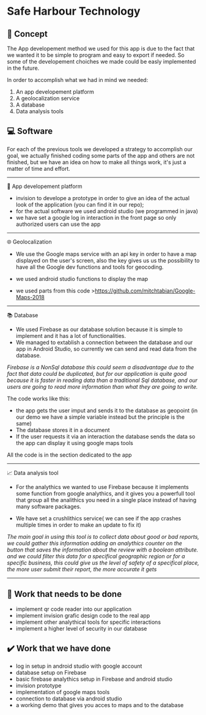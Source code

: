 # Safe Harbour Technology

## :thought_balloon: Concept

The App developement method we used for this app is due to the fact that we wanted it to be simple to program and easy to export if needed. So some of the developement choiches we made could be easly implemented in the future.


In order to accomplish what we had in mind we needed:
1) An app developement platform
3) A geolocalization service
2) A database 
3) Data analysis tools

## :computer: Software

For each of the previous tools we developed a strategy to accomplish our goal, we actually finished coding some parts of the app and others are not finished, but we have an idea on how to make all things work, it's just a matter of time and effort.
___
📱 App developement platform


* invision to develope a prototype in order to give an idea of the actual look of the application (you can find it in our repo);
* for the actual software we used android studio (we programmed in java)
* we have set a google log in interaction in the front page so only authorized users can use the app

___
:globe_with_meridians: Geolocalization

* We use the Google maps service with an api key in order to have a map displayed on the user's screen, also the key gives us us the possibility to have all the Google dev functions and tools for geocoding.

* we used android studio functions to display the map

* we used parts from this code >https://github.com/mitchtabian/Google-Maps-2018


___
:books: Database

* We used Firebase as our database solution because it is simple to implement and it has a lot of functionalities. 
* We managed to extablish a connection between the database and our app in Android Studio, so currently we can send and read data from the database.

*Firebase is a NonSql database this could seem a disadvantage due to the fact that data could be duplicated, but for our application is quite good because it is faster in reading data than a traditional Sql database, and our users are going to read more information than what they are going to write.*


The code works like this:

* the app gets the user imput and sends it to the database as geopoint (in our demo we have a simple variable instead but the principle is the same)
* The database stores it in a document
* If the user requests it via an interaction the database sends the data so the app can display it using google maps tools

All the code is in the section dedicated to the app


___
:chart_with_upwards_trend: Data analysis tool

* For the analythics we wanted to use Firebase because it implements some function from google analythics, and it gives you a powerfull tool that group all the analithics you need in a single place instead of having many software packages. 

* We have set a crushlithics service( we can see if the app crashes multiple times in order to make an update to fix it)

*The main goal in using this tool is to collect data about good or bad reports, we could gather this information adding an analythics counter on the button that saves the information about the review with a boolean attribute. and we could filter this data for a specifical geographic region or for a specific business, this could give us the level of safety of a specifical place, the more user submit their report, the more accurate it gets*
___

## :wrench: Work that needs to be done

* implement qr code reader into our application
* implement invision grafic design code to the real app
* implement other analythical tools for specific interactions
* implement a higher level of security in our database


## :heavy_check_mark: Work that we have done

* log in setup in android studio with google account
* database setup on Firebase
* basic firebase analythics setup in Firebase and android studio
* invision prototype
* implementation of google maps tools
* connection to database via android studio
* a working demo that gives you acces to maps and to the database
